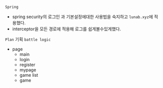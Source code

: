 `Spring`
- spring security의 로그인 과 기본설정에대한 사용법을 숙지하고 `lunab.xyz`에 적용했다.
- interceptor을 모든 경로에 적용해 로그를 쉽게볼수있게했다.


`Plan`
기획 `battle logic`
- page
    - main
    - login 
    - register
    - mypage
    - game list
    - game